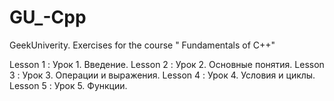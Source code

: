 # GU_-Cpp
GeekUniverity. Exercises for the course " Fundamentals of C++"

Lesson 1 : Урок 1. Введение.
Lesson 2 : Урок 2. Основные понятия. 
Lesson 3 : Урок 3. Операции и выражения.
Lesson 4 : Урок 4. Условия и циклы.
Lesson 5 : Урок 5. Функции.
